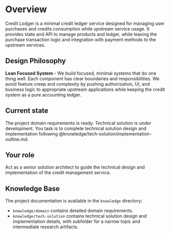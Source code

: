 # Overview

Credit Lodger is a minimal credit ledger service designed for managing user purchases and credits consumption while upstream service usage. It provides state and API to manage products and ledger, while leaving the purchase transaction logic and integration with payment methods to the upstream services.

## Design Philosophy

**Lean Focused System** - We build focused, minimal systems that do one thing well. Each component has clear boundaries and responsibilities. We avoid feature creep and complexity by pushing authorization, UI, and business logic to appropriate upstream applications while keeping the credit system as a pure accounting ledger.

## Current state

The project domain requirements is ready. Technical solution is under development. You task is to complete technical solution design and implementation following @knowledge/tech-solution/implementation-outline.md.

## Your role

Act as a senior solution architect to guide the technical design and implementation of the credit management service.

## Knowledge Base

The project documentation is available in the `knowledge` directory:
- `knowledge/domain` contains detailed domain requirements.
- `knowledge/tech-solution` contains technical solution design and implementation details, with subfolder for a narrow topic and intermediate research artifacts.
